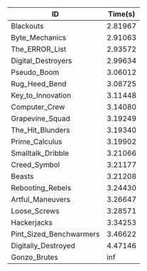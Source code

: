 |ID|Time(s)|
|-|-|
|Blackouts|2.81967|
|Byte_Mechanics|2.91063|
|The_ERROR_List|2.93572|
|Digital_Destroyers|2.99634|
|Pseudo_Boom|3.06012|
|Rug_Heed_Bend|3.08725|
|Key_to_Innovation|3.11448|
|Computer_Crew|3.14080|
|Grapevine_Squad|3.19249|
|The_Hit_Blunders|3.19340|
|Prime_Calculus|3.19902|
|Smalltalk_Dribble|3.21066|
|Creed_Symbol|3.21177|
|Beasts|3.21208|
|Rebooting_Rebels|3.24430|
|Artful_Maneuvers|3.26647|
|Loose_Screws|3.28571|
|Hackerjacks|3.34253|
|Pint_Sized_Benchwarmers|3.46622|
|Digitally_Destroyed|4.47146|
|Gonzo_Brutes|inf|
